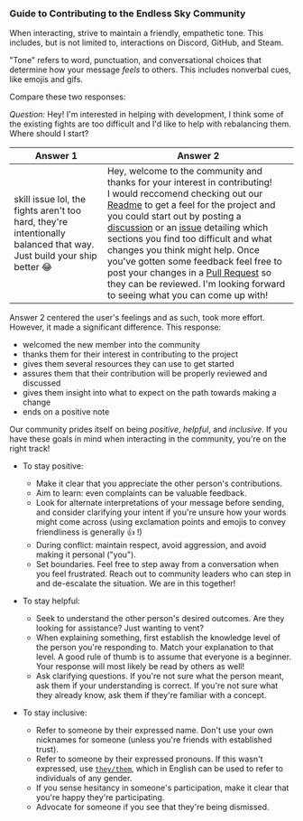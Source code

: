 ### Guide to Contributing to the Endless Sky Community

When interacting, strive to maintain a friendly, empathetic tone. This includes, but is not limited to, interactions on Discord, GitHub, and Steam.

"Tone" refers to word, punctuation, and conversational choices that determine how your message _feels_ to others. This includes nonverbal cues, like emojis and gifs.

Compare these two responses:

_Question:_ Hey! I'm interested in helping with development, I think some of the existing fights are too difficult and I'd like to help with rebalancing them. Where should I start?

| Answer 1                                                                           | Answer 2                                                                                                                                                                                                                                                                                                                                                                                                                                                      |
| ---------------------------------------------------------------------------------- | ------------------------------------------------------------------------------------------------------------------------------------------------------------------------------------------------------------------------------------------------------------------------------------------------------------------------------------------------------------------------------------------------------------------------------------------------------------- |
| skill issue lol, the fights aren't too hard, they're intentionally balanced that way. Just build your ship better 😂 | Hey, welcome to the community and thanks for your interest in contributing! <br/> I would reccomend checking out our [Readme](README.md) to get a feel for the project and you could start out by posting a [discussion](https://github.com/endless-sky/endless-sky/discussions) or an [issue](https://github.com/endless-sky/endless-sky/issues) detailing which sections you find too difficult and what changes you think might help. Once you've gotten some feedback feel free to post your changes in a [Pull Request](https://github.com/endless-sky/endless-sky/pulls) so they can be reviewed. I'm looking forward to seeing what you can come up with! |

Answer 2 centered the user's feelings and as such, took more effort. However, it made a significant difference. This response:

- welcomed the new member into the community
- thanks them for their interest in contributing to the project
- gives them several resources they can use to get started
- assures them that their contribution will be properly reviewed and discussed
- gives them insight into what to expect on the path towards making a change
- ends on a positive note

Our community prides itself on being _positive_, _helpful_, and _inclusive_. If you have these goals in mind when interacting in the community, you're on the right track!

- To stay positive:

  - Make it clear that you appreciate the other person's contributions.
  - Aim to learn: even complaints can be valuable feedback.
  - Look for alternate interpretations of your message before sending, and consider clarifying your intent if you're unsure how your words might come across (using exclamation points and emojis to convey friendliness is generally 👍 !)
  - During conflict: maintain respect, avoid aggression, and avoid making it personal ("you").
  - Set boundaries. Feel free to step away from a conversation when you feel frustrated. Reach out to community leaders who can step in and de-escalate the situation. We are in this together!

- To stay helpful:

  - Seek to understand the other person's desired outcomes. Are they looking for assistance? Just wanting to vent?
  - When explaining something, first establish the knowledge level of the person you're responding to. Match your explanation to that level. A good rule of thumb is to assume that everyone is a beginner. Your response will most likely be read by others as well!
  - Ask clarifying questions. If you're not sure what the person meant, ask them if your understanding is correct. If you're not sure what they already know, ask them if they're familiar with a concept.

- To stay inclusive:

  - Refer to someone by their expressed name. Don't use your own nicknames for someone (unless you're friends with established trust).
  - Refer to someone by their expressed pronouns. If this wasn't expressed, use [`they/them`](https://en.wikipedia.org/wiki/Singular_they), which in English can be used to refer to individuals of any gender.
  - If you sense hesitancy in someone's participation, make it clear that you're happy they're participating.
  - Advocate for someone if you see that they're being dismissed.
